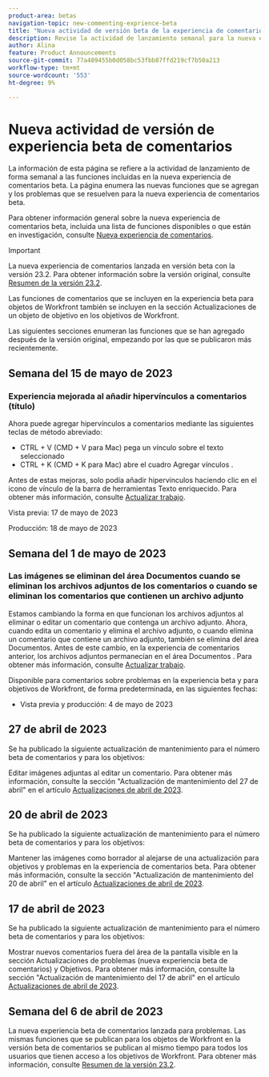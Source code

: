 ```yaml
---
product-area: betas
navigation-topic: new-commenting-exprience-beta
title: "Nueva actividad de versión beta de la experiencia de comentarios"
description: Revise la actividad de lanzamiento semanal para la nueva experiencia Beta de comentarios de Adobe Workfront.
author: Alina
feature: Product Announcements
source-git-commit: 77a489455b0d058bc53fbb87ffd219cf7b50a213
workflow-type: tm+mt
source-wordcount: '553'
ht-degree: 9%

---
```



# Nueva actividad de versión de experiencia beta de comentarios

La información de esta página se refiere a la actividad de lanzamiento de forma semanal a las funciones incluidas en la nueva experiencia de comentarios beta. La página enumera las nuevas funciones que se agregan y los problemas que se resuelven para la nueva experiencia de comentarios beta.

Para obtener información general sobre la nueva experiencia de comentarios beta, incluida una lista de funciones disponibles o que están en investigación, consulte [Nueva experiencia de comentarios](../new-commenting-experience-beta/unified-commenting-experience.md).

>[!IMPORTANT]
>
>La nueva experiencia de comentarios lanzada en versión beta con la versión 23.2. Para obtener información sobre la versión original, consulte [Resumen de la versión 23.2](../../product-releases/23.2-release-activity/23-2-release-overview.md).
>
>Las funciones de comentarios que se incluyen en la experiencia beta para objetos de Workfront también se incluyen en la sección Actualizaciones de un objeto de objetivo en los objetivos de Workfront.

Las siguientes secciones enumeran las funciones que se han agregado después de la versión original, empezando por las que se publicaron más recientemente.

## Semana del 15 de mayo de 2023

### Experiencia mejorada al añadir hipervínculos a comentarios (título)

Ahora puede agregar hipervínculos a comentarios mediante las siguientes teclas de método abreviado:

* CTRL + V (CMD + V para Mac) pega un vínculo sobre el texto seleccionado
* CTRL + K (CMD + K para Mac) abre el cuadro Agregar vínculos .

Antes de estas mejoras, solo podía añadir hipervínculos haciendo clic en el icono de vínculo de la barra de herramientas Texto enriquecido. Para obtener más información, consulte [Actualizar trabajo](../../../workfront-basics/updating-work-items-and-viewing-updates/update-work.md).

Vista previa: 17 de mayo de 2023

Producción: 18 de mayo de 2023

## Semana del 1 de mayo de 2023

### Las imágenes se eliminan del área Documentos cuando se eliminan los archivos adjuntos de los comentarios o cuando se eliminan los comentarios que contienen un archivo adjunto

Estamos cambiando la forma en que funcionan los archivos adjuntos al eliminar o editar un comentario que contenga un archivo adjunto. Ahora, cuando edita un comentario y elimina el archivo adjunto, o cuando elimina un comentario que contiene un archivo adjunto, también se elimina del área Documentos. Antes de este cambio, en la experiencia de comentarios anterior, los archivos adjuntos permanecían en el área Documentos . Para obtener más información, consulte [Actualizar trabajo](../../../workfront-basics/updating-work-items-and-viewing-updates/update-work.md).

Disponible para comentarios sobre problemas en la experiencia beta y para objetivos de Workfront, de forma predeterminada, en las siguientes fechas:

* Vista previa y producción: 4 de mayo de 2023


## 27 de abril de 2023

Se ha publicado la siguiente actualización de mantenimiento para el número beta de comentarios y para los objetivos:

Editar imágenes adjuntas al editar un comentario. Para obtener más información, consulte la sección &quot;Actualización de mantenimiento del 27 de abril&quot; en el artículo <a href="https://experienceleague.adobe.com/docs/workfront-known-issues/releases/current-updates.html?lang=en#updates-in-april-2023">Actualizaciones de abril de 2023</a>.

## 20 de abril de 2023

Se ha publicado la siguiente actualización de mantenimiento para el número beta de comentarios y para los objetivos:

Mantener las imágenes como borrador al alejarse de una actualización para objetivos y problemas en la experiencia de comentarios beta. Para obtener más información, consulte la sección &quot;Actualización de mantenimiento del 20 de abril&quot; en el artículo <a href="https://experienceleague.adobe.com/docs/workfront-known-issues/releases/current-updates.html?lang=en#updates-in-april-2023">Actualizaciones de abril de 2023</a>.

## 17 de abril de 2023

Se ha publicado la siguiente actualización de mantenimiento para el número beta de comentarios y para los objetivos:

Mostrar nuevos comentarios fuera del área de la pantalla visible en la sección Actualizaciones de problemas (nueva experiencia beta de comentarios) y Objetivos. Para obtener más información, consulte la sección &quot;Actualización de mantenimiento del 17 de abril&quot; en el artículo  <a href="https://experienceleague.adobe.com/docs/workfront-known-issues/releases/current-updates.html?lang=en#updates-in-april-2023">Actualizaciones de abril de 2023</a>.


## Semana del 6 de abril de 2023

La nueva experiencia beta de comentarios lanzada para problemas.
Las mismas funciones que se publican para los objetos de Workfront en la versión beta de comentarios se publican al mismo tiempo para todos los usuarios que tienen acceso a los objetivos de Workfront. Para obtener más información, consulte [Resumen de la versión 23.2](../../product-releases/23.2-release-activity/23-2-release-overview.md).